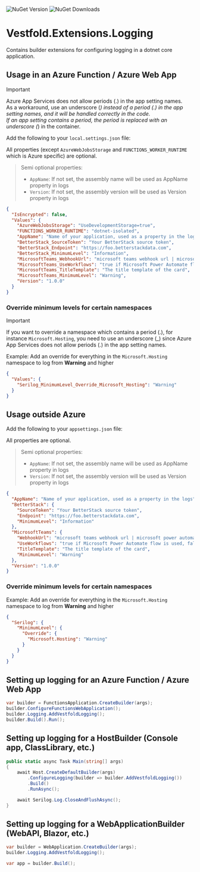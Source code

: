 ![NuGet Version](https://img.shields.io/nuget/v/Vestfold.Extensions.Logging.svg)
![NuGet Downloads](https://img.shields.io/nuget/dt/Vestfold.Extensions.Logging.svg)

# Vestfold.Extensions.Logging

Contains builder extensions for configuring logging in a dotnet core application.

## Usage in an Azure Function / Azure Web App

> [!IMPORTANT]
> Azure App Services does not allow periods (.) in the app setting names.<br />
> As a workaround, use an underscore (_) instead of a period (.) in the app setting names, and it will be handled correctly in the code.<br />
> If an app setting contains a period, the period is replaced with an underscore (_) in the container.

Add the following to your `local.settings.json` file:

All properties (except `AzureWebJobsStorage` and `FUNCTIONS_WORKER_RUNTIME` which is Azure specific) are optional.

> Semi optional properties:
> - `AppName`: If not set, the assembly name will be used as AppName property in logs
> - `Version`: If not set, the assembly version will be used as Version property in logs

```json
{
  "IsEncrypted": false,
  "Values": {
    "AzureWebJobsStorage": "UseDevelopmentStorage=true",
    "FUNCTIONS_WORKER_RUNTIME": "dotnet-isolated",
    "AppName": "Name of your application, used as a property in the logs",
    "BetterStack_SourceToken": "Your BetterStack source token",
    "BetterStack_Endpoint": "https://foo.betterstackdata.com",
    "BetterStack_MinimumLevel": "Information",
    "MicrosoftTeams_WebhookUrl": "microsoft teams webhook url | microsoft power automate flow url if UseWorkflows is set to true",
    "MicrosoftTeams_UseWorkflows": "true if Microsoft Power Automate flow is used, false if Microsoft Teams webhook is used (default is true)",
    "MicrosoftTeams_TitleTemplate": "The title template of the card",
    "MicrosoftTeams_MinimumLevel": "Warning",
    "Version": "1.0.0"
  }
}
```

### Override minimum levels for certain namespaces

> [!IMPORTANT]
> If you want to override a namespace which contains a period (.), for instance `Microsoft.Hosting`,
> you need to use an underscore (_) since Azure App Services does not allow periods (.) in the app setting names.

Example: Add an override for everything in the `Microsoft.Hosting` namespace to log from **Warning** and higher
```json
{
  "Values": {
    "Serilog_MinimumLevel_Override_Microsoft_Hosting": "Warning"
  }
}
```

## Usage outside Azure

Add the following to your `appsettings.json` file:

All properties are optional.

> Semi optional properties:
> - `AppName`: If not set, the assembly name will be used as AppName property in logs
> - `Version`: If not set, the assembly version will be used as Version property in logs

```json
{
  "AppName": "Name of your application, used as a property in the logs",
  "BetterStack": {
    "SourceToken": "Your BetterStack source token",
    "Endpoint": "https://foo.betterstackdata.com",
    "MinimumLevel": "Information"
  },
  "MicrosoftTeams": {
    "WebhookUrl": "microsoft teams webhook url | microsoft power automate flow url if UseWorkflows is set to true",
    "UseWorkflows": "true if Microsoft Power Automate flow is used, false if Microsoft Teams webhook is used (default is true)",
    "TitleTemplate": "The title template of the card",
    "MinimumLevel": "Warning"
  },
  "Version": "1.0.0"
}
```

### Override minimum levels for certain namespaces

Example: Add an override for everything in the `Microsoft.Hosting` namespace to log from **Warning** and higher
```json
{
  "Serilog": {
    "MinimumLevel": {
      "Override": {
        "Microsoft.Hosting": "Warning"
      }
    }
  }
}
```

## Setting up logging for an Azure Function / Azure Web App

```csharp
var builder = FunctionsApplication.CreateBuilder(args);
builder.ConfigureFunctionsWebApplication();
builder.Logging.AddVestfoldLogging();
builder.Build().Run();
```

## Setting up logging for a HostBuilder (Console app, ClassLibrary, etc.)

```csharp
public static async Task Main(string[] args)
{
    await Host.CreateDefaultBuilder(args)
        .ConfigureLogging(builder => builder.AddVestfoldLogging())
        .Build()
        .RunAsync();

    await Serilog.Log.CloseAndFlushAsync();
}
```

## Setting up logging for a WebApplicationBuilder (WebAPI, Blazor, etc.)

```csharp
var builder = WebApplication.CreateBuilder(args);
builder.Logging.AddVestfoldLogging();

var app = builder.Build();
```